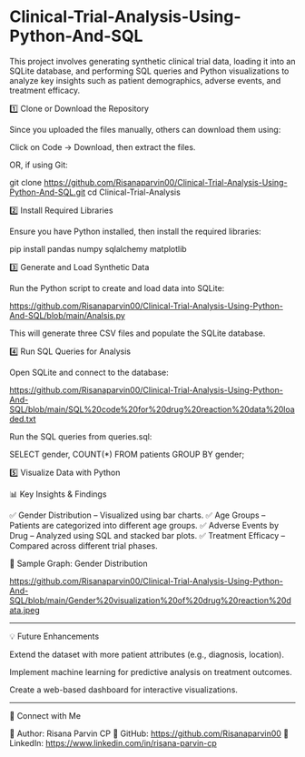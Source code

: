 # Clinical-Trial-Analysis-Using-Python-And-SQL
This project involves generating synthetic clinical trial data, loading it into an SQLite database, and performing SQL queries and Python visualizations to analyze key insights such as patient demographics, adverse events, and treatment efficacy.

1️⃣ Clone or Download the Repository

Since you uploaded the files manually, others can download them using:

Click on Code → Download, then extract the files.

OR, if using Git:

git clone https://github.com/Risanaparvin00/Clinical-Trial-Analysis-Using-Python-And-SQL.git
cd Clinical-Trial-Analysis


2️⃣ Install Required Libraries

Ensure you have Python installed, then install the required libraries:

pip install pandas numpy sqlalchemy matplotlib

3️⃣ Generate and Load Synthetic Data

Run the Python script to create and load data into SQLite:

https://github.com/Risanaparvin00/Clinical-Trial-Analysis-Using-Python-And-SQL/blob/main/Analsis.py

This will generate three CSV files and populate the SQLite database.

4️⃣ Run SQL Queries for Analysis

Open SQLite and connect to the database:

https://github.com/Risanaparvin00/Clinical-Trial-Analysis-Using-Python-And-SQL/blob/main/SQL%20code%20for%20drug%20reaction%20data%20loaded.txt

Run the SQL queries from queries.sql:

SELECT gender, COUNT(*) FROM patients GROUP BY gender;

5️⃣ Visualize Data with Python

📊 Key Insights & Findings

✅ Gender Distribution – Visualized using bar charts.
✅ Age Groups – Patients are categorized into different age groups.
✅ Adverse Events by Drug – Analyzed using SQL and stacked bar plots.
✅ Treatment Efficacy – Compared across different trial phases.

📌 Sample Graph: Gender Distribution

https://github.com/Risanaparvin00/Clinical-Trial-Analysis-Using-Python-And-SQL/blob/main/Gender%20visualization%20of%20drug%20reaction%20data.jpeg

---

💡 Future Enhancements

Extend the dataset with more patient attributes (e.g., diagnosis, location).

Implement machine learning for predictive analysis on treatment outcomes.

Create a web-based dashboard for interactive visualizations.


---

🔗 Connect with Me

📌 Author: Risana Parvin CP
🔗 GitHub: https://github.com/Risanaparvin00
🔗 LinkedIn: https://www.linkedin.com/in/risana-parvin-cp
 
